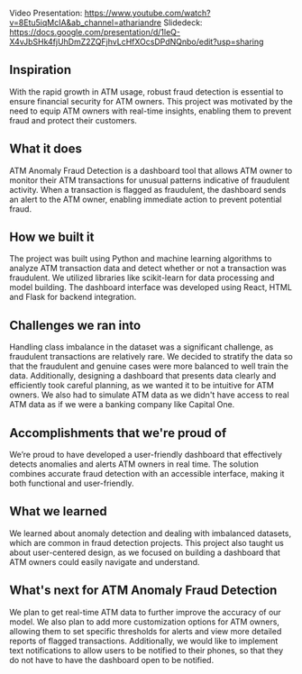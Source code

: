 Video Presentation: https://www.youtube.com/watch?v=8Etu5iqMcIA&ab_channel=athariandre
Slidedeck: https://docs.google.com/presentation/d/1leQ-X4vJbSHk4fjUhDmZ2ZQFjhvLcHfXOcsDPdNQnbo/edit?usp=sharing


## Inspiration
With the rapid growth in ATM usage, robust fraud detection is essential to ensure financial security for ATM owners. This project was motivated by the need to equip ATM owners with real-time insights, enabling them to prevent fraud and protect their customers.

## What it does
ATM Anomaly Fraud Detection is a dashboard tool that allows ATM owner to monitor their ATM transactions for unusual patterns indicative of fraudulent activity. When a transaction is flagged as fraudulent, the dashboard sends an alert to the ATM owner, enabling immediate action to prevent potential fraud.

## How we built it
The project was built using Python and machine learning algorithms to analyze ATM transaction data and detect whether or not a transaction was fraudulent. We utilized libraries like scikit-learn for data processing and model building. The dashboard interface was developed using React, HTML and Flask for backend integration. 

## Challenges we ran into
Handling class imbalance in the dataset was a significant challenge, as fraudulent transactions are relatively rare. We decided to stratify the data so that the fraudulent and genuine cases were more balanced to well train the data. Additionally, designing a dashboard that presents data clearly and efficiently took careful planning, as we wanted it to be intuitive for ATM owners.  We also had to simulate ATM data as we didn't have access to real ATM data as if we were a banking company like Capital One.

## Accomplishments that we're proud of
We’re proud to have developed a user-friendly dashboard that effectively detects anomalies and alerts ATM owners in real time. The solution combines accurate fraud detection with an accessible interface, making it both functional and user-friendly.

## What we learned
We learned about anomaly detection and dealing with imbalanced datasets, which are common in fraud detection projects. This project also taught us about user-centered design, as we focused on building a dashboard that ATM owners could easily navigate and understand.

## What's next for ATM Anomaly Fraud Detection
We plan to get real-time ATM data to further improve the accuracy of our model.  We also plan to add more customization options for ATM owners, allowing them to set specific thresholds for alerts and view more detailed reports of flagged transactions. Additionally, we would like to implement text notifications to allow users to be notified to their phones, so that they do not have to have the dashboard open to be notified. 
